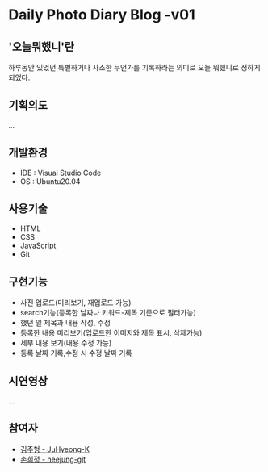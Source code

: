# Daily Photo Diary Blog -v01

## '오늘뭐했니'란
하루동안 있었던 특별하거나 사소한 무언가를 기록하라는 의미로 오늘 뭐했니로 정하게 되었다.

## 기획의도
...

## 개발환경
- IDE : Visual Studio Code   
- OS : Ubuntu20.04   

## 사용기술
- HTML   
- CSS     
- JavaScript    
- Git  

## 구현기능
- 사진 업로드(미리보기, 재업로드 가능)         
- search기능(등록한 날짜나 키워드-제목 기준으로 필터가능)    
- 했던 일 제목과 내용 작성, 수정         
- 등록한 내용 미리보기(업로드한 이미지와 제목 표시, 삭제가능)
- 세부 내용 보기(내용 수정 가능)    
- 등록 날짜 기록,수정 시 수정 날짜 기록            



## 시연영상
...

## 참여자   
- [김주형 - JuHyeong-K](https://github.com/JuHyeong-K)
- [손희정 - heejung-gjt](https://github.com/heejung-gjt)
